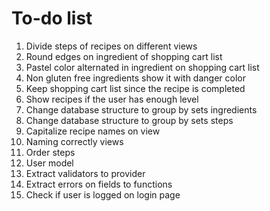 To-do list
================================================================================

  1. Divide steps of recipes on different views
  2. Round edges on ingredient of shopping cart list
  3. Pastel color alternated in ingredient on shopping cart list
  4. Non gluten free ingredients show it with danger color
  5. Keep shopping cart list since the recipe is completed
  6. Show recipes if the user has enough level
  7. Change database structure to group by sets ingredients
  8. Change database structure to group by sets steps
  9. Capitalize recipe names on view
 10. Naming correctly views
 11. Order steps
 13. User model
 14. Extract validators to provider
 15. Extract errors on fields to functions
 16. Check if user is logged on login page
